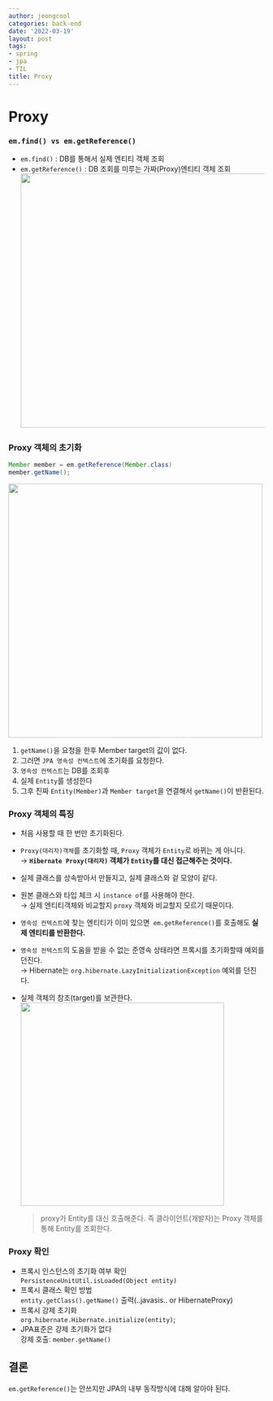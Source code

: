 ```yaml
---
author: jeongcool
categories: back-end
date: '2022-03-19'
layout: post
tags:
- spring
- jpa
- TIL
title: Proxy
---
```


# Proxy
### `em.find() vs em.getReference()`
- `em.find()` : DB를 통해서 실제 엔티티 객체 조회
- `em.getReference()` : DB 조회를 미루는 가짜(Proxy)엔티티 객체 조회  
  <img width=500px src=./img/em-get-reference.png>

### Proxy 객체의 초기화
```java
Member member = em.getReference(Member.class)
member.getName();
```
<img width=500px src=./img/proxy-object-reset.png>

1. `getName()`을 요청을 한후 Member target의 값이 없다.
2. 그러면 `JPA 영속성 컨텍스트`에 초기화를 요청한다.
3. `영속성 컨텍스트`는 DB를 조회후 
4. 실제 `Entity`를 생성한다
5. 그후 진짜 `Entity(Member)`과 `Member target`을 연결해서 `getName()`이 반환된다.

### Proxy 객체의 특징
- 처음 사용할 때 한 번만 초기화된다.

- `Proxy(대리자)객체`를 초기화할 때, `Proxy` 객체가 `Entity`로 바뀌는 게 아니다.  
  &rarr; **`Hibernate Proxy(대리자)` 객체가 `Entity`를 대신 접근해주는 것이다.**
- 실제 클래스를 상속받아서 만들지고, 실제 클래스와 겉 모양이 같다.
- 원본 클래스와 타입 체크 시 `instance of`를 사용해야 한다.  
  &rarr; 실제 엔티티객체와 비교할지 `proxy` 객체와 비교할지 모르기 때문이다.
- `영속성 컨텍스트`에 찾는 엔티티가 이미 있으면` em.getReference()`를 호출해도 **실제 엔티티를 반환한다.**
- `영속성 컨텍스트`의 도움을 받을 수 없는 준영속 상태라면 프록시를 초기화할때 예외를 던진다.  
  &rarr; Hibernate는 `org.hibernate.LazyInitializationException` 예외를 던진다.
- 실제 객체의 참조(target)를 보관한다.  
  <img width=400px src=./img/proxy-delegate.png>  
    > proxy가 Entity를 대신 호출해준다. 즉 클라이언트(개발자)는 Proxy 객체를 통해 Entity를 조회한다.

### Proxy 확인
- 프록시 인스턴스의 초기화 여부 확인  
  `PersistenceUnitUtil.isLoaded(Object entity)`
- 프록시 클래스 확인 방법  
  `entity.getClass().getName()` 출력(..javasis.. or HibernateProxy)
- 프록시 강제 초기화  
  `org.hibernate.Hibernate.initialize(entity)`;
- JPA표준은 강제 초기화가 없다  
  강제 호출: `member.getName()`

## 결론
`em.getReference()`는 안쓰지만 JPA의 내부 동작방식에 대해 알아야 된다.